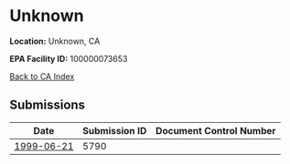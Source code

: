 # Unknown

**Location:** Unknown, CA

**EPA Facility ID:** 100000073653

[Back to CA Index](../../index.md)

## Submissions

| Date | Submission ID | Document Control Number |
|------|--------------|-------------------------|
| [1999-06-21](submissions/5790.md) | 5790 |  |
